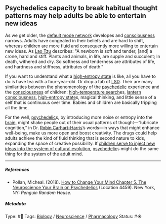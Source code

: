 ## Psychedelics capacity to break habitual thought patterns may help adults be able to entertain new ideas

As we get older, the [default mode network](Default%20mode%20network.md) developes and [consciousness](Consciousness.md) narrows. Adults have congealed in their beliefs and are hard to shift, whereas children are more fluid and consequently more willing to entertain new ideas. As [Lao Tzu]() describes: "A newborn is soft and tender,  \[and\] a crone, hard and stiff. Plants and animals, in life, are supple and succulent; In death, withered and dry.  So softness and tenderness are attributes of life, and hardness and stiffness, attributes of death." 

If you want to understand what a [high-entropy state](High-entropy%20state.md) is like, all you have to do is have tea with a four-year-old. Or drop a tab of [LSD](). Their are many similarities between the phenomenology of the [psychedelic](Psychedelic.md) experience and the [consciousness](Consciousness.md) of children: [high-temperature search](High-temperature%20search.md)es, [lantern consciousness](Lantern%20consciousness.md), [high-entropy state](High-entropy%20state.md)s, magical thinking, and little sense of a self that is continuous over time. Babies and children are basically tripping all the time. 

For the well, [psychedelic](Psychedelic.md)s, by introducing more noise or entropy into the [brain](Brain.md), might shake people out of their usual patterns of thought—“lubricate cognition,” in Dr. [Robin Carhart-Harris]()’s words—in ways that might enhance well-being, make us more open and boost creativity. The drugs could help adults achieve the kind of fluid thinking that is second nature to kids, expanding the space of creative possibility. If [children serve to inject new ideas into the system of cultural evolution](Children%20serve%20to%20inject%20new%20ideas%20into%20the%20system%20of%20cultural%20evolution.md), [psychedelic](Psychedelic.md)s might do the same thing for the system of the adult mind.

---

##### References

* Pollan, Micheal. (2018). [How to Change Your Mind Chapter 5. The Neuroscience Your Brain on Psychedelics](How%20to%20Change%20Your%20Mind%20Chapter%205.%20The%20Neuroscience%20Your%20Brain%20on%20Psychedelics.md) (Location 4459). New York, NY: *Penguin Random House*. 

##### Metadata

Type: #🔴 
Tags: [Biology]() / [Neuroscience](Neuroscience.md) / [Pharmacology]()
Status: #☀️ 
